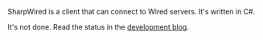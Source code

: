 SharpWired is a client that can connect to Wired servers. It's written in C#.

It's not done. Read the status in the [development blog](http://sharpwired.wordpress.com/).